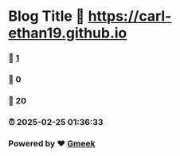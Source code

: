 # Blog Title :link: https://carl-ethan19.github.io 
### :page_facing_up: [1](https://carl-ethan19.github.io/tag.html) 
### :speech_balloon: 0 
### :hibiscus: 20 
### :alarm_clock: 2025-02-25 01:36:33 
### Powered by :heart: [Gmeek](https://github.com/Meekdai/Gmeek)
